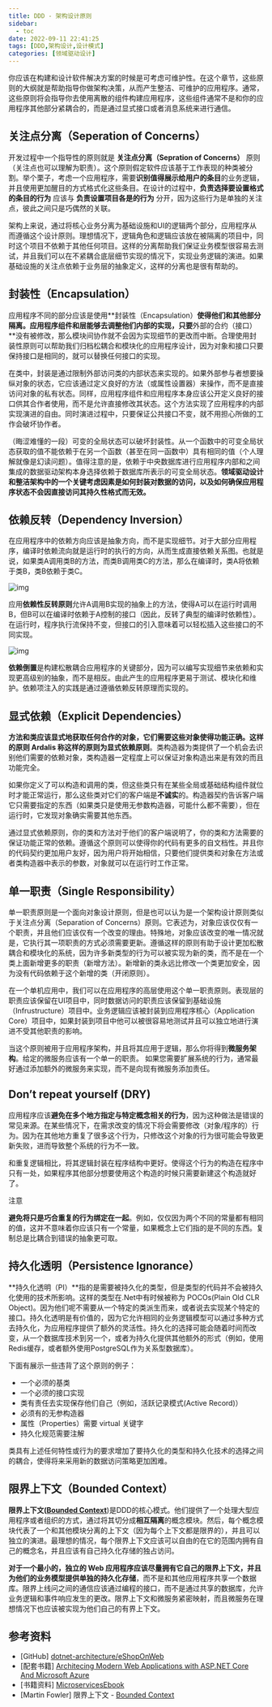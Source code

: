 ```yaml
---
title: DDD - 架构设计原则
sidebar:
  - toc
date: 2022-09-11 22:41:25
tags: [DDD,架构设计,设计模式]
categories: [领域驱动设计]
---
```


你应该在构建和设计软件解决方案的时候是可考虑可维护性。在这个章节，这些原则的大纲就是帮助指导你做架构决策，从而产生整洁、可维护的应用程序。通常，这些原则将会指导你去使用离散的组件构建应用程序，这些组件通常不是和你的应用程序其他部分紧耦合的，而是通过显式接口或者消息系统来进行通信。

<!--more-->

## 关注点分离（Seperation of Concerns）

开发过程中一个指导性的原则就是 **关注点分离（Sepration of Concerns）** 原则（关注点也可以理解为职责）。这个原则假定软件应该基于工作表现的种类被分割。举个栗子，考虑一个应用程序，需要**识别值得展示给用户的条目**的业务逻辑，并且使用更加醒目的方式格式化这些条目。在设计的过程中，**负责选择要设置格式的条目的行为** 应该与 **负责设置项目各是的行为** 分开，因为这些行为是单独的关注点，彼此之间只是巧偶然的关联。

架构上来说，通过将核心业务分离为基础设施和UI的逻辑两个部分，应用程序从而遵循这个设计原则。理想情况下，逻辑角色和逻辑应该放在被隔离的项目中，同时这个项目不依赖于其他任何项目。这样的分离帮助我们保证业务模型很容易去测试，并且我们可以在不紧耦合底层细节实现的情况下，实现业务逻辑的演进。如果基础设施的关注点依赖于业务层的抽象定义，这样的分离也是很有帮助的。

## 封装性（Encapsulation）

应用程序不同的部分应该是使用**封装性（Encapsulation）**使得他们和其他部分隔离。应用程序组件和层能够去调整他们内部的实现，只要**外部的合约（接口）**没有被修改，那么模块间协作就不会因为实现细节的更改而中断。合理使用封装性原则可以帮助我们归档松耦合和模块化的应用程序设计，因为对象和接口只要保持接口是相同的，就可以替换任何接口的实现。

在类中，封装是通过限制外部访问类的内部状态来实现的。如果外部参与者想要操纵对象的状态，它应该通过定义良好的方法（或属性设置器）来操作，而不是直接访问对象的私有状态。同样，应用程序组件和应用程序本身应该公开定义良好的接口供其合作者使用，而不是允许直接修改其状态。这个方法实现了应用程序的内部实现演进的自由。同时演进过程中，只要保证公共接口不变，就不用担心所做的工作会破坏协作者。

（晦涩难懂的一段）可变的全局状态可以破坏封装性。从一个函数中的可变全局状态获取的值不能依赖于在另一个函数（甚至在同一函数中）具有相同的值（个人理解就像是幻读问题）。值得注意的是，依赖于中央数据库进行应用程序内部和之间集成的数据驱动架构本身选择依赖于数据库所表示的可变全局状态。**领域驱动设计和整洁架构中的一个关键考虑因素是如何封装对数据的访问，以及如何确保应用程序状态不会因直接访问其持久性格式而无效。**

## 依赖反转（Dependency Inversion）

在应用程序中的依赖方向应该是抽象方向，而不是实现细节。对于大部分应用程序，编译时依赖流向就是运行时的执行的方向，从而生成直接依赖关系图。也就是说，如果类A调用类B的方法，而类B调用类C的方法，那么在编译时，类A将依赖于类B，类B依赖于类C。

![img](https://klenkiven-blog-image.oss-cn-zhangjiakou.aliyuncs.com/DI-01.png)

应用**依赖性反转原则**允许A调用B实现的抽象上的方法，使得A可以在运行时调用B，但B可以在编译时依赖于A控制的接口（因此，反转了典型的编译时依赖性）。在运行时，程序执行流保持不变，但接口的引入意味着可以轻松插入这些接口的不同实现。

![img](https://klenkiven-blog-image.oss-cn-zhangjiakou.aliyuncs.com/DI-02.png)

**依赖倒置**是构建松散耦合应用程序的关键部分，因为可以编写实现细节来依赖和实现更高级别的抽象，而不是相反。由此产生的应用程序更易于测试、模块化和维护。依赖项注入的实践是通过遵循依赖反转原理而实现的。

## 显式依赖（Explicit Dependencies）

**方法和类应该显式地获取任何合作的对象，它们需要这些对象使得功能正确。**这样的原则 Ardalis 称这样的原则为**显式依赖原则**。类构造器为类提供了一个机会去识别他们需要的依赖对象，类构造器一定程度上可以保证对象构造出来是有效的而且功能完全。

如果你定义了可以构造和调用的类，但这些类只有在某些全局或基础结构组件就位时才能正常运行，那么这些类对它们的客户端是**不诚实**的。构造器契约告诉客户端它只需要指定的东西（如果类只是使用无参数构造器，可能什么都不需要），但在运行时，它发现对象确实需要其他东西。

通过显式依赖原则，你的类和方法对于他们的客户端说明了，你的类和方法需要的保证功能正常的依赖。遵循这个原则可以使得你的代码有更多的自文档性。并且你的代码契约更加用户友好，因为用户将开始相信，只要他们提供类和对象在方法或者类构造器中表示的参数，对象就可以在运行时工作正常。

## 单一职责（Single Responsibility）

单一职责原则是一个面向对象设计原则，但是也可以认为是一个架构设计原则类似于关注点分离（Separation of Concerns）原则。它表述为，对象应该仅仅有一个职责，并且他们应该仅有一个改变的理由。特殊地，对象应该改变的唯一情况就是，它执行其一项职责的方式必须需要更新。遵循这样的原则有助于设计更加松散耦合和模块化的系统，因为许多新类型的行为可以被实现为新的类，而不是在一个类上面新增更多的职责（新增方法）。新增新的类永远比修改一个类更加安全，因为没有代码依赖于这个新增的类（开闭原则）。

在一个单机应用中，我们可以在应用程序的高层使用这个单一职责原则。表现层的职责应该保留在UI项目中，同时数据访问的职责应该保留到基础设施（Infrustructure）项目中。业务逻辑应该被封装到应用程序核心（Application Core）项目中，如果封装到项目中他可以被很容易地测试并且可以独立地进行演进不受其他职责的影响。

当这个原则被用于应用程序架构，并且将其应用于逻辑，那么你将得到**微服务架构**。给定的微服务应该有一个单一的职责。 如果您需要扩展系统的行为，通常最好通过添加额外的微服务来实现，而不是向现有微服务添加责任。

## Don’t repeat yourself (DRY)

应用程序应该**避免在多个地方指定与特定概念相关的行为**，因为这种做法是错误的常见来源。在某些情况下，在需求改变的情况下将会需要修改（对象/程序的）行为。因为在其他地方重复了很多这个行为，只修改这个对象的行为很可能会导致更新失败，进而导致整个系统的行为不一致。

和重复逻辑相比，将其逻辑封装在程序结构中更好。使得这个行为的构造在程序中只有一处，如果程序其他部分想要使用这个构造的时候只需要新建这个构造就好了。

注意

**避免将只是巧合重复的行为绑定在一起**。例如，仅仅因为两个不同的常量都有相同的值，这并不意味着你应该只有一个常量，如果概念上它们指的是不同的东西。复制总是比耦合到错误的抽象更可取。

## 持久化透明（Persistence Ignorance） 

**持久化透明（PI）**指的是需要被持久化的类型，但是类型的代码并不会被持久化使用的技术所影响。这样的类型在.Net中有时候被称为 POCOs(Plain Old CLR  Object)。因为他们呢不需要从一个特定的类派生而来，或者说去实现某个特定的接口。持久化透明是有价值的，因为它允许相同的业务逻辑模型可以通过多种方式去持久化，为应用程序提供了额外的灵活性。持久化的选择可能会随着时间而改变，从一个数据库技术到另一个，或者为持久化提供其他额外的形式（例如，使用Redis缓存，或者额外使用PostgreSQL作为关系型数据库）。

下面有展示一些违背了这个原则的例子：

- 一个必须的基类
- 一个必须的接口实现
- 类有责任去实现保存他们自己（例如，活跃记录模式(Active Record)）
- 必须有的无参构造器
- 属性（Properties）需要 virtual 关键字
- 持久化规范需要注解

类具有上述任何特性或行为的要求增加了要持久化的类型和持久化技术的选择之间的耦合，使得将来采用新的数据访问策略更加困难。

## 限界上下文（Bounded Context）

**限界上下文([Bounded Context](https://martinfowler.com/bliki/BoundedContext.html)**)是DDD的核心模式。他们提供了一个处理大型应用程序或者组织的方式，通过将其切分成**相互隔离**的概念模块。然后，每个概念模块代表了一个和其他模块分离的上下文（因为每个上下文都是限界的），并且可以独立的演进。最理想的情况，每个限界上下文应该可以自由的在它的范围内拥有自己的概念名，并且应该有自己持久化存储的独占访问。

**对于一个最小的，独立的 Web 应用程序应该尽量拥有它自己的限界上下文，并且为他们的业务模型提供单独的持久化存储**，而不是和其他应用程序共享一个数据库。限界上线问之间的通信应该通过编程的接口，而不是通过共享的数据库，允许业务逻辑和事件响应发生的更改。限界上下文和微服务紧密映射，而且微服务在理想情况下也应该被实现为他们自己的有界上下文。

## 参考资料

- [GitHub] [dotnet-architecture/eShopOnWeb](https://github.com/dotnet-architecture/eShopOnWeb)
- [配套书籍] [Architecing Modern Web Applications with ASP.NET Core And Microsoft Azure](https://aka.ms/webappebook)
- [书籍资料] [MicroservicesEbook](https://aka.ms/MicroservicesEbook)
- [Martin Fowler] 限界上下文 - [Bounded Context](https://martinfowler.com/bliki/BoundedContext.html)
